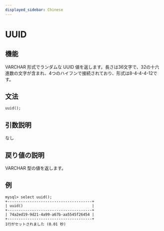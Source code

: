 ```yaml
---
displayed_sidebar: Chinese
---
```


# UUID

## 機能

VARCHAR 形式でランダムな UUID 値を返します。長さは36文字で、32の十六進数の文字が含まれ、4つのハイフンで接続されており、形式は8-4-4-4-12です。

## 文法

```Haskell
uuid();
```

## 引数説明

なし

## 戻り値の説明

VARCHAR 型の値を返します。

## 例

```Plain Text
mysql> select uuid();
+--------------------------------------+
| uuid()                               |
+--------------------------------------+
| 74a2ed19-9d21-4a99-a67b-aa5545f26454 |
+--------------------------------------+
1行がセットされました (0.01 秒)
```
